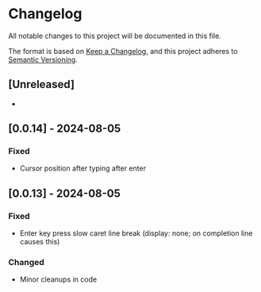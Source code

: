 # Changelog

All notable changes to this project will be documented in this file.

The format is based on [Keep a Changelog](https://keepachangelog.com/en/1.0.0/),
and this project adheres to [Semantic Versioning](https://semver.org/spec/v2.0.0.html).

## [Unreleased]

-

## [0.0.14] - 2024-08-05

### Fixed
- Cursor position after typing after enter



## [0.0.13] - 2024-08-05

### Fixed
- Enter key press slow caret line break (display: none; on completion line causes this)


### Changed
- Minor cleanups in code
